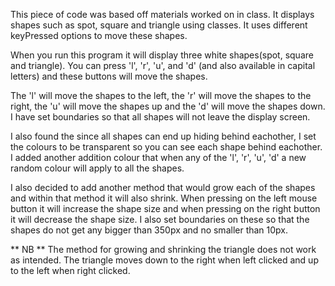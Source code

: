 This piece of code was based off materials worked on in class. It displays shapes such as spot, square and triangle using classes.
It uses different keyPressed options to move these shapes. 


When you run this program it will display three white shapes(spot, square and triangle). You can press 'l', 'r', 'u', and 'd' (and also available in capital letters) and these buttons will move the shapes. 

The 'l' will move the shapes to the left, the 'r' will move the shapes to the right, the 'u' will move the shapes up and the 'd' will move the shapes down. I have set boundaries so that all shapes will not leave the display screen.

I also found the since all shapes can end up hiding behind eachother, I set the colours to be transparent so you can see each shape behind eachother. I added another addition colour that when any of the 'l', 'r', 'u', 'd' a new 
random colour will apply to all the shapes. 

I also decided to add another method that would grow each of the shapes and within that method it will also shrink. When pressing on the left mouse button it will increase the shape size and when pressing on the right button it 
will decrease the shape size. I also set boundaries on these so that the shapes do not get any bigger than 350px and no smaller than 10px.


** NB **
The method for growing and shrinking the triangle does not work as intended. The triangle moves down to the right when left clicked and up to the left when right clicked.
